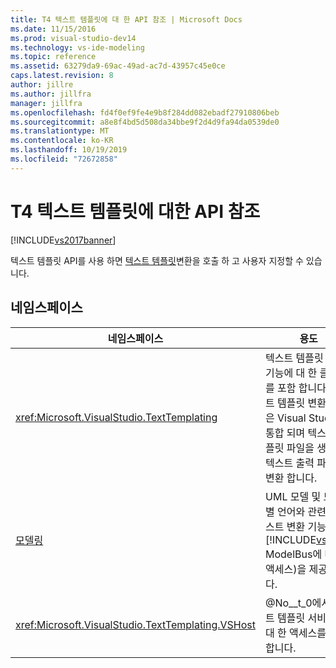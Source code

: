 ```yaml
---
title: T4 텍스트 템플릿에 대 한 API 참조 | Microsoft Docs
ms.date: 11/15/2016
ms.prod: visual-studio-dev14
ms.technology: vs-ide-modeling
ms.topic: reference
ms.assetid: 63279da9-69ac-49ad-ac7d-43957c45e0ce
caps.latest.revision: 8
author: jillre
ms.author: jillfra
manager: jillfra
ms.openlocfilehash: fd4f0ef9fe4e9b8f284dd082ebadf27910806beb
ms.sourcegitcommit: a8e8f4bd5d508da34bbe9f2d4d9fa94da0539de0
ms.translationtype: MT
ms.contentlocale: ko-KR
ms.lasthandoff: 10/19/2019
ms.locfileid: "72672858"
---
```

# <a name="api-reference-for-t4-text-templates"></a>T4 텍스트 템플릿에 대한 API 참조
[!INCLUDE[vs2017banner](../includes/vs2017banner.md)]

텍스트 템플릿 API를 사용 하면 [텍스트 템플릿](../modeling/code-generation-and-t4-text-templates.md)변환을 호출 하 고 사용자 지정할 수 있습니다.

## <a name="namespaces"></a>네임스페이스

|네임스페이스|용도|
|---------------|-------------|
|<xref:Microsoft.VisualStudio.TextTemplating>|텍스트 템플릿 변환 기능에 대 한 클래스를 포함 합니다. 텍스트 템플릿 변환 엔진은 Visual Studio에 통합 되며 텍스트 템플릿 파일을 생성 된 텍스트 출력 파일로 변환 합니다.|
|[모델링](/previous-versions/ee844312(v=vs.140))|UML 모델 및 도메인별 언어와 관련 된 텍스트 변환 기능 (예: [!INCLUDE[vsprvs](../includes/vsprvs-md.md)] ModelBus에 대 한 액세스)을 제공 합니다.|
|<xref:Microsoft.VisualStudio.TextTemplating.VSHost>|@No__t_0에서 텍스트 템플릿 서비스에 대 한 액세스를 제공 합니다.|
